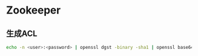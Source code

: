 # Zookeeper

## 生成ACL <!-- {docsify-ignore} -->

```bash
echo -n <user>:<password> | openssl dgst -binary -sha1 | openssl base64
```

